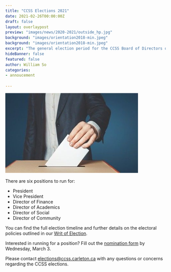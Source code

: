```yaml
---
title: "CCSS Elections 2021"
date: 2021-02-26T00:00:00Z
draft: false
layout: overlaypost
preview: "images/news/2020-2021/outside_hp.jpg"
background: "images/orientation2018-min.jpeg"
background: "images/orientation2018-min.jpeg"
excerpt: "The general election period for the CCSS Board of Directors of the 2021-2022 term begins today!"
hideBanner: false
featured: false
author: William So
categories:
- annoucement

---
```

![election](/images/news/2020-2021/vote.jpg)

There are six positions to run for:

*   President
*   Vice President
*   Director of Finance
*   Director of Academics
*   Director of Social
*   Director of Community

You can find the full election timeline and further details on the electoral policies outlined in our [Writ of Election](https://drive.google.com/file/d/1hXfT_9fm5DLrsHUUYdQCMF84A_XKLJz9/view).

Interested in running for a position? Fill out the [nomination form](https://forms.gle/nobHrsw8WWMLpQXp8) by Wednesday, March 3.

Please contact [elections@ccss.carleton.ca](mailto:elections@ccss.carleton.ca) with any questions or concerns regarding the CCSS elections.
